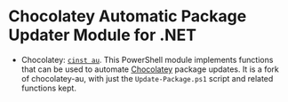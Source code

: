 # Chocolatey Automatic Package Updater Module for .NET

- Chocolatey:  [`cinst au`](https://chocolatey.org/packages/au).
This PowerShell module implements functions that can be used to automate [Chocolatey](https://chocolatey.org) package updates. It is a fork of chocolatey-au, with just the `Update-Package.ps1` script and related functions kept.
